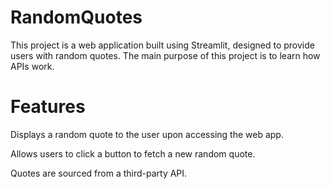 # RandomQuotes
This project is a web application built using Streamlit, designed to provide users with random quotes. The main purpose of this project is to learn how APIs work.

# Features
Displays a random quote to the user upon accessing the web app.

Allows users to click a button to fetch a new random quote.

Quotes are sourced from a third-party API.
